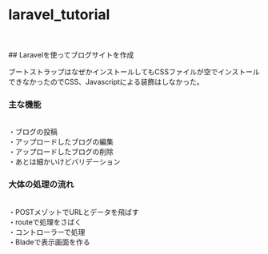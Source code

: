 # laravel_tutorial


<br>
<br>
## Laravelを使ってブログサイトを作成


ブートストラップはなぜかインストールしてもCSSファイルが空でインストールできなかったのでCSS、Javascriptによる装飾はしなかった。


### 主な機能

<br>・ブログの投稿
<br>・アップロードしたブログの編集
<br>・アップロードしたブログの削除
<br>・あとは細かいけどバリデーション



### 大体の処理の流れ
<br>・POSTメゾットでURLとデータを飛ばす
<br>・routeで処理をさばく
<br>・コントローラーで処理
<br>・Bladeで表示画面を作る
